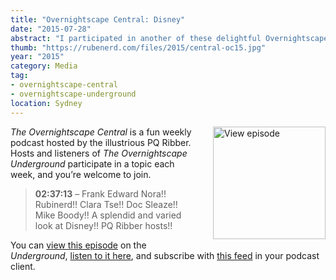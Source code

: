 ```yaml
---
title: "Overnightscape Central: Disney"
date: "2015-07-28"
abstract: "I participated in another of these delightful Overnightscape Underground productions by PQ Ribber."
thumb: "https://rubenerd.com/files/2015/central-oc15.jpg"
year: "2015"
category: Media
tag:
- overnightscape-central
- overnightscape-underground
location: Sydney
---
```

<p class="show-cover"><a href="https://onsug.com/archives/17013/"><img src="https://rubenerd.com/files/2015/central-oc15.jpg" alt="View episode" style="float:right; margin:0 0 1em 2em; width:180px; height:180px;" /></a></p>

*The Overnightscape Central* is a fun weekly podcast hosted by the illustrious PQ Ribber. Hosts and listeners of *The Overnightscape Underground* participate in a topic each week, and you’re welcome to join.

> **02:37:13** – Frank Edward Nora!! Rubinerd!! Clara Tse!! Doc Sleaze!! Mike Boody!! A splendid and varied look at Disney!! PQ Ribber hosts!!

You can <a href="https://onsug.com/archives/17013/">view this episode</a> on the *Underground*, <a href="https://media.blubrry.com/onsug/p/onsug.com/shows/Jul15/onsug_Jul15_Central_Dis.mp3">listen to it here</a>, and subscribe with <a href="https://onsug.com/archives/category/overnightscapecentral/feed/">this feed</a> in your podcast client.
